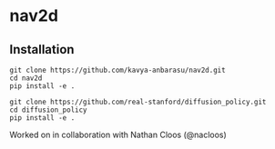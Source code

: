 # nav2d

## Installation

```
git clone https://github.com/kavya-anbarasu/nav2d.git
cd nav2d
pip install -e .
```

```
git clone https://github.com/real-stanford/diffusion_policy.git
cd diffusion_policy
pip install -e .
```

Worked on in collaboration with Nathan Cloos (@nacloos)

